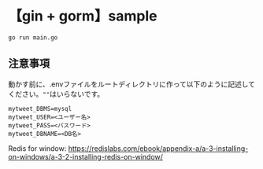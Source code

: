 # 【gin + gorm】sample

```
go run main.go
```

## 注意事項
動かす前に、.envファイルをルートディレクトリに作って以下のように記述してください。`""`はいらないです。

```
mytweet_DBMS=mysql
mytweet_USER=<ユーザー名>
mytweet_PASS=<パスワード>
mytweet_DBNAME=<DB名>
```
Redis for window:
https://redislabs.com/ebook/appendix-a/a-3-installing-on-windows/a-3-2-installing-redis-on-window/